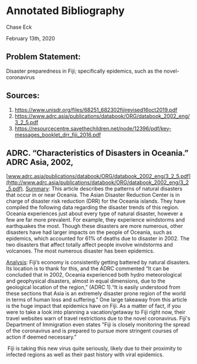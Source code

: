 # Annotated Bibliography

Chase Eck

February 13th, 2020



## Problem Statement:

Disaster preparedness in Fiji; specifically epidemics, such as the novel-coronavirus

## Sources:

1. https://www.unisdr.org/files/68251_682302fijirevised16oct2019.pdf
2. https://www.adrc.asia/publications/databook/ORG/databook_2002_eng/3_2_5.pdf
3. https://resourcecentre.savethechildren.net/node/12396/pdf/key-messages_booklet_drr_fiji_2016.pdf





## ADRC. “Characteristics of Disasters in Oceania.” ADRC Asia, 2002,				 

[www.adrc.asia/publications/databook/ORG/databook_2002_eng/3_2_5.pdf](http://www.adrc.asia/publications/databook/ORG/databook_2002_eng/3_2_5.pdf).
<u>Summary</u>: This article describes the patterns of natural disasters that occur in or near Oceania. The Asian Disaster Reduction Center is in charge of disaster risk reduction (DRR) for the Oceania islands. They have compiled the following data regarding the disaster trends of this region. Oceania experiences just about every type of natural disaster, however a few are far more prevalent. For example, they experience windstorms and earthquakes the most. Though these disasters are more numerous, other disasters have had larger impacts on the people of Oceania, such as epidemics, which accounted for 61% of deaths due to disaster in 2002. The two disasters that affect totally affect people involve windstorms and volcanoes. The most numerous disaster has been epidemics.

<u>Analysis</u>: Fiji’s economy is consistently getting battered by natural disasters. Its location is to thank for this, and the ADRC commented “It can be concluded that in 2002, Oceania experienced both hydro meteorological and geophysical disasters, almost in equal dimensions, due to the geological location of the region,” (ADRC 1).“It is easily understood from these sections that Asia is an extremely disaster prone region of the world in terms of human loss and suffering.” One large takeaway from this article is the huge impact that epidemics have on Fiji. As a matter of fact, if you were to take a look into planning a vacation/getaway to Fiji right now, their travel websites warn of travel restrictions due to the novel coronavirus. Fiji's Department of Immigration even states "Fiji is closely monitoring the spread of the coronavirus and is prepared to pursue more stringent courses of action if deemed necessary." 

​	Fiji is taking this new virus quite seriously, likely due to their proximity to infected regions as well as their past history with viral epidemics.

